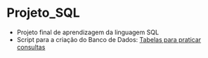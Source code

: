 # Projeto_SQL
- Projeto final de aprendizagem da linguagem SQL
- Script para a criação do Banco de Dados: [Tabelas para praticar consultas]([./Script-EMPRESA.sql](https://github.com/CaioAugusto56/Projeto_SQL/blob/main/Script-EMPRESA.sql))
